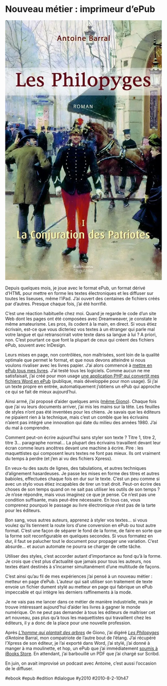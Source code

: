 # Nouveau métier : imprimeur d’ePub

![](_i/couv+philopyges1.webp)

Depuis quelques mois, je joue avec le format ePub, un format dérivé d’HTML pour mettre en forme les textes électroniques et les diffuser sur toutes les liseuses, même l’iPad. J’ai ouvert des centaines de fichiers créés par d’autres. Presque chaque fois, j’ai été horrifié.

C’est une réaction habituelle chez moi. Quand je regarde le code d’un site Web dont les pages ont été composées avec Dreamweaver, je constate le même amateurisme. Les pros, ils codent à la main, en direct. Si vous étiez écrivain, est-ce que vous dicteriez vos textes à un étranger qui parle mal votre langue et qui retranscrirait votre texte dans sa langue à lui ? A priori, non. C’est pourtant ce que font la plupart de ceux qui créent des fichiers ePub, souvent avec InDesign.

Leurs mises en page, non contrôlées, non maîtrisées, sont loin de la qualité optimale que permet le format, et que nous devons atteindre si nous voulons rivaliser avec les livres papier. J’ai alors commencé à [mettre en ePub tous mes livres](http://txt.tcrouzet.com/). J’ai testé tous les logiciels. Comme aucun ne me satisfaisait, j’ai créé pour mon usage [une application PHP qui convertit mes fichiers Word en ePub](http://lab.tcrouzet.com/epub/) (publique, mais développée pour mon usage). Si j’ai un texte propre en entrée, automatiquement j’obtiens un ePub qui approche ce qui se fait de mieux aujourd’hui.

Ainsi armé, j’ai proposé d’aider quelques amis ([même Giono](../7/le-petit-livre-de-la-revolution.md)). Chaque fois que j’ai vu leurs documents arriver, j’ai mis les mains sur la tête. Les feuilles de styles n’ont pas été inventées pour les chiens. Je savais que les éditeurs ne pipaient rien à la technique, mais c’est un comble que les écrivains n’aient pas intégré une innovation qui date du milieu des années 1980. J’ai du mal à comprendre.

Comment peut-on écrire aujourd’hui sans styler son texte ? Titre 1, titre 2, titre 3… paragraphe normal… La plupart des écrivains travaillent devant leur écran comme leurs ancêtres devant une machine à écrire. Pire : les maquettistes qui composent leurs textes ne font pas mieux. Ils ont vraiment du temps à perdre (et j’en ai vu des fichiers Xpress).

En veux-tu des sauts de lignes, des tabulations, et autres techniques d’alignement hasardeuses. Je passe les mises en forme des titres et autres babioles, effectuées chaque fois en dur sur le texte. C’est un peu comme si avec un stylo vous étiez incapables de tirer un trait droit. Peut-on écrire des choses de son temps quand on ne sait pas utiliser les outils de son temps ? Je n’ose répondre, mais vous imaginez ce que je pense. Ce n’est pas une condition suffisante, mais peut-être nécessaire. En tous cas, vous comprenez pourquoi le passage au livre électronique n’est pas de la tarte pour les éditeurs.

Bon sang, vous autres auteurs, apprenez à styler vos textes… si vous voulez qu’ils tiennent la route lors d’une conversion en ePub ou tout autre format. C’est une façon de séparer le fond de la forme, de faire en sorte que la forme soit reconfigurable en quelques secondes. Si vous formatez en dur, il faut se palucher tout le document pour propager une variation. C’est absurde… et aucun automate ne pourra se charger de cette tâche.

Utiliser des styles, c’est accorder autant d’importance au fond qu’à la forme. Je crois que c’est plus d’actualité que jamais pour tous les auteurs, nos textes étant destinés à s’incarner simultanément d’une multitude de façons.

C’est ainsi qu’au fil de mes expériences j’ai pensé à un nouveau métier : metteur en page d’ePub. L’auteur qui sait utiliser son traitement de texte envoie un fichier dument stylé au metteur en page qui fabrique un ePub impeccable et qui intègre les derniers raffinements à la mode.

Je ne vais pas me lancer dans ce métier de manière industrielle, mais je trouve intéressant aujourd’hui d’aider les livres à gagner le monde numérique. On ne peut pas demander à tous les éditeurs de maîtriser cet art nouveau, pas plus qu’à tous les maquettistes qui travaillent chez les éditeurs, il y a donc de la place pour une nouvelle profession.

Après [*L’homme qui plantait des arbres*](../7/le-petit-livre-de-la-revolution.md) de Giono, j’ai digéré [*Les Philopyges*](http://www.editions-singulieres.fr/bookstock/produit.php?id=247) d’Antoine Barral, mon compatriote de l’autre bout de l’étang. J’ai récupéré l’Xpress de son éditeur, je l’ai exporté dans Word, j’ai stylé, j’ai donné à manger à ma moulinette, et hop, un ePub que j’ai immédiatement [soumis à iBooks Store](http://itunes.apple.com/fr/book/les-philopyges/id386923005). En attendant, j’ai barbouillé un PDF que j’ai chargé sur Scribd.

        

En juin, on avait improvisé un podcast avec Antoine, c’est aussi l’occasion de le diffuser.



#ebook #epub #edition #dialogue #y2010 #2010-8-2-10h47
